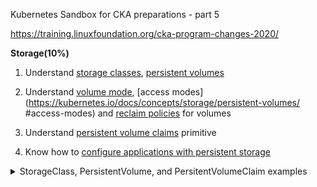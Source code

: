 Kubernetes Sandbox for CKA  preparations - part 5

https://training.linuxfoundation.org/cka-program-changes-2020/

**Storage(10%)**

1. Understand [storage classes](https://kubernetes.io/docs/concepts/storage/storage-classes/), [persistent volumes](https://kubernetes.io/docs/concepts/storage/persistent-volumes/)

2. Understand [volume mode](https://kubernetes.io/docs/concepts/storage/persistent-volumes/#volume-mode), [access modes](https://kubernetes.io/docs/concepts/storage/persistent-volumes/
#access-modes) and [reclaim policies](https://kubernetes.io/docs/concepts/storage/persistent-volumes/#reclaim-policy) for volumes

3. Understand [persistent volume claims](https://kubernetes.io/docs/concepts/storage/persistent-volumes/#persistentvolumeclaims) primitive

4. Know how to [configure applications with persistent storage](https://kubernetes.io/docs/tasks/configure-pod-container/configure-volume-storage/)

<details>
<summary> StorageClass, PersistentVolume, and PersitentVolumeClaim examples </summary>

